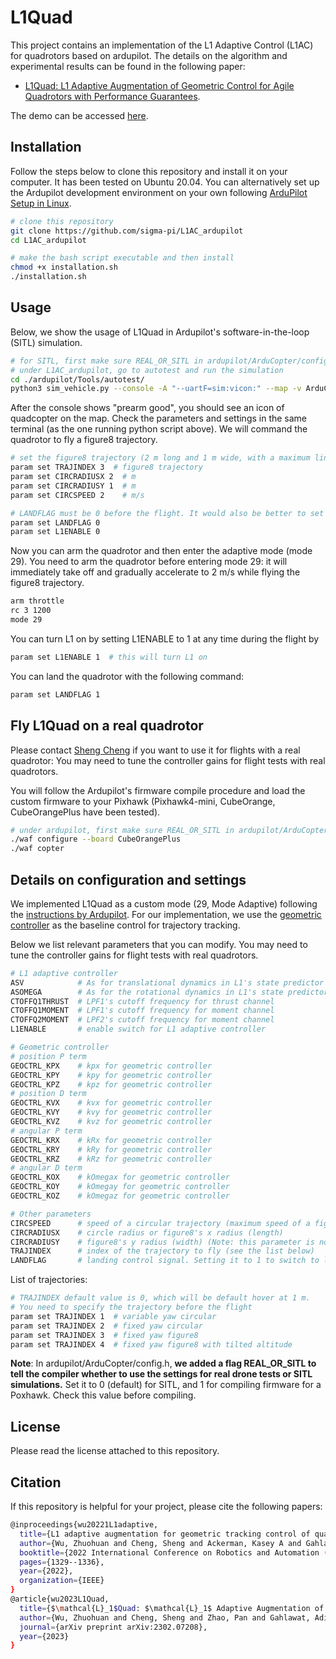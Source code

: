 # L1Quad
This project contains an implementation of the L1 Adaptive Control (L1AC) for quadrotors based on ardupilot. The details on the algorithm and experimental results can be found in the following paper:
* [L1Quad: L1 Adaptive Augmentation of Geometric Control for Agile Quadrotors with Performance Guarantees](https://arxiv.org/abs/2302.07208). 

The demo can be accessed [here](https://youtu.be/18-2OqTRJ50?si=T6rJvlOqwevCKzZk).

## Installation
Follow the steps below to clone this repository and install it on your computer. It has been tested on Ubuntu 20.04. You can alternatively set up the Ardupilot development environment on your own following [ArduPilot Setup in Linux](https://ardupilot.org/dev/docs/building-setup-linux.html#building-setup-linux).

```bash
# clone this repository
git clone https://github.com/sigma-pi/L1AC_ardupilot
cd L1AC_ardupilot

# make the bash script executable and then install
chmod +x installation.sh
./installation.sh
```

## Usage
Below, we show the usage of L1Quad in Ardupilot's software-in-the-loop (SITL) simulation. 

```bash
# for SITL, first make sure REAL_OR_SITL in ardupilot/ArduCopter/config.h is 0
# under L1AC_ardupilot, go to autotest and run the simulation
cd ./ardupilot/Tools/autotest/
python3 sim_vehicle.py --console -A "--uartF=sim:vicon:" --map -v ArduCopter -f X
```
After the console shows "prearm good", you should see an icon of quadcopter on the map. Check the parameters and settings in the same terminal (as the one running python script above). We will command the quadrotor to fly a figure8 trajectory. 
```bash
# set the figure8 trajectory (2 m long and 1 m wide, with a maximum linear speed of 2 m/s) before the flight
param set TRAJINDEX 3  # figure8 trajectory
param set CIRCRADIUSX 2  # m
param set CIRCRADIUSY 1  # m
param set CIRCSPEED 2    # m/s

# LANDFLAG must be 0 before the flight. It would also be better to set L1 off (L1ENABLE = 0) before the flight
param set LANDFLAG 0
param set L1ENABLE 0
```
Now you can arm the quadrotor and then enter the adaptive mode (mode 29). You need to arm the quadrotor before entering mode 29: it will immediately take off and gradually accelerate to 2 m/s while flying the figure8 trajectory.
```bash
arm throttle
rc 3 1200
mode 29
```

You can turn L1 on by setting L1ENABLE to 1 at any time during the flight by
```bash
param set L1ENABLE 1  # this will turn L1 on
```

You can land the quadrotor with the following command:
```bash
param set LANDFLAG 1
```

## Fly L1Quad on a real quadrotor

Please contact [Sheng Cheng](https://github.com/Sheng-Cheng) if you want to use it for flights with a real quadrotor: You may need to tune the controller gains for flight tests with real quadrotors.

You will follow the Ardupilot's firmware compile procedure and load the custom firmware to your Pixhawk (Pixhawk4-mini, CubeOrange, CubeOrangePlus have been tested).
```bash
# under ardupilot, first make sure REAL_OR_SITL in ardupilot/ArduCopter/config.h is 1
./waf configure --board CubeOrangePlus
./waf copter
```

## Details on configuration and settings
We implemented L1Quad as a custom mode (29, Mode Adaptive) following the [instructions by Ardupilot](https://ardupilot.org/dev/docs/apmcopter-adding-a-new-flight-mode.html). For our implementation, we use the [geometric controller](https://ieeexplore.ieee.org/document/5717652) as the baseline control for trajectory tracking.

Below we list relevant parameters that you can modify. You may need to tune the controller gains for flight tests with real quadrotors.
```bash
# L1 adaptive controller
ASV            # As for translational dynamics in L1's state predictor
ASOMEGA        # As for the rotational dynamics in L1's state predictor
CTOFFQ1THRUST  # LPF1's cutoff frequency for thrust channel
CTOFFQ1MOMENT  # LPF1's cutoff frequency for moment channel
CTOFFQ2MOMENT  # LPF2's cutoff frequency for moment channel
L1ENABLE       # enable switch for L1 adaptive controller

# Geometric controller
# position P term
GEOCTRL_KPX    # kpx for geometric controller
GEOCTRL_KPY    # kpy for geometric controller
GEOCTRL_KPZ    # kpz for geometric controller
# position D term
GEOCTRL_KVX    # kvx for geometric controller
GEOCTRL_KVY    # kvy for geometric controller
GEOCTRL_KVZ    # kvz for geometric controller
# angular P term
GEOCTRL_KRX    # kRx for geometric controller
GEOCTRL_KRY    # kRy for geometric controller
GEOCTRL_KRZ    # kRz for geometric controller
# angular D term
GEOCTRL_KOX    # kOmegax for geometric controller
GEOCTRL_KOY    # kOmegay for geometric controller
GEOCTRL_KOZ    # kOmegaz for geometric controller

# Other parameters
CIRCSPEED      # speed of a circular trajectory (maximum speed of a figure8 trajectory)
CIRCRADIUSX    # circle radius or figure8's x radius (length)
CIRCRADIUSY    # figure8's y radius (width) (Note: this parameter is not used for a circular trajectory)
TRAJINDEX      # index of the trajectory to fly (see the list below)
LANDFLAG       # landing control signal. Setting it to 1 to switch to landing operation and it will disable takeoff.  Make sure to set it to 0 before the flight.
```

List of trajectories:
```bash
# TRAJINDEX default value is 0, which will be default hover at 1 m.
# You need to specify the trajectory before the flight
param set TRAJINDEX 1  # variable yaw circular
param set TRAJINDEX 2  # fixed yaw circular
param set TRAJINDEX 3  # fixed yaw figure8
param set TRAJINDEX 4  # fixed yaw figure8 with tilted altitude 
```

**Note**:
In ardupilot/ArduCopter/config.h, **we added a flag REAL_OR_SITL to tell the compiler whether to use the settings for real drone tests or SITL simulations.** Set it to 0 (default) for SITL, and 1 for compiling firmware for a Poxhawk. Check this value before compiling.

## License
Please read the license attached to this repository.

## Citation
If this repository is helpful for your project, please cite the following papers:
```bash
@inproceedings{wu20221L1adaptive,
  title={L1 adaptive augmentation for geometric tracking control of quadrotors},
  author={Wu, Zhuohuan and Cheng, Sheng and Ackerman, Kasey A and Gahlawat, Aditya and Lakshmanan, Arun and Zhao, Pan and Hovakimyan, Naira},
  booktitle={2022 International Conference on Robotics and Automation (ICRA)},
  pages={1329--1336},
  year={2022},
  organization={IEEE}
}
@article{wu2023L1Quad,
  title={$\mathcal{L}_1$Quad: $\mathcal{L}_1$ Adaptive Augmentation of Geometric Control for Agile Quadrotors with Performance Guarantees},
  author={Wu, Zhuohuan and Cheng, Sheng and Zhao, Pan and Gahlawat, Aditya and Ackerman, Kasey A and Lakshmanan, Arun and Yang, Chengyu and Yu, Jiahao and Hovakimyan, Naira},
  journal={arXiv preprint arXiv:2302.07208},
  year={2023}
}
```
